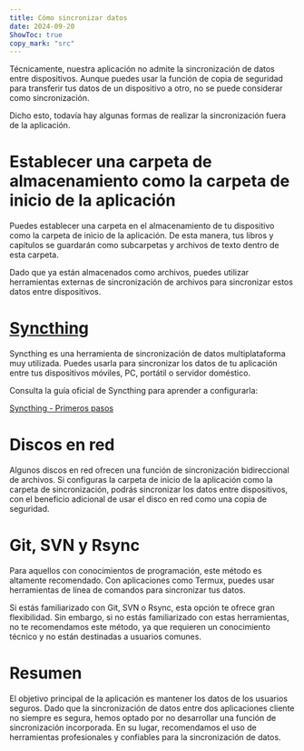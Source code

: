 ```yaml
---
title: Cómo sincronizar datos  
date: 2024-09-20  
ShowToc: true
copy_mark: "src"
---
```


Técnicamente, nuestra aplicación no admite la sincronización de datos entre dispositivos. Aunque puedes usar la función de copia de seguridad para transferir tus datos de un dispositivo a otro, no se puede considerar como sincronización.

Dicho esto, todavía hay algunas formas de realizar la sincronización fuera de la aplicación.

# Establecer una carpeta de almacenamiento como la carpeta de inicio de la aplicación

Puedes establecer una carpeta en el almacenamiento de tu dispositivo como la carpeta de inicio de la aplicación. De esta manera, tus libros y capítulos se guardarán como subcarpetas y archivos de texto dentro de esta carpeta.

Dado que ya están almacenados como archivos, puedes utilizar herramientas externas de sincronización de archivos para sincronizar estos datos entre dispositivos.

# [Syncthing](https://play.google.com/store/apps/details?id=com.nutomic.syncthingandroid)

Syncthing es una herramienta de sincronización de datos multiplataforma muy utilizada. Puedes usarla para sincronizar los datos de tu aplicación entre tus dispositivos móviles, PC, portátil o servidor doméstico.

Consulta la guía oficial de Syncthing para aprender a configurarla:

[Syncthing - Primeros pasos](https://docs.syncthing.net/intro/getting-started.html#getting-started)

# Discos en red

Algunos discos en red ofrecen una función de sincronización bidireccional de archivos. Si configuras la carpeta de inicio de la aplicación como la carpeta de sincronización, podrás sincronizar los datos entre dispositivos, con el beneficio adicional de usar el disco en red como una copia de seguridad.

# Git, SVN y Rsync

Para aquellos con conocimientos de programación, este método es altamente recomendado. Con aplicaciones como Termux, puedes usar herramientas de línea de comandos para sincronizar tus datos.

Si estás familiarizado con Git, SVN o Rsync, esta opción te ofrece gran flexibilidad. Sin embargo, si no estás familiarizado con estas herramientas, no te recomendamos este método, ya que requieren un conocimiento técnico y no están destinadas a usuarios comunes.

# Resumen

El objetivo principal de la aplicación es mantener los datos de los usuarios seguros. Dado que la sincronización de datos entre dos aplicaciones cliente no siempre es segura, hemos optado por no desarrollar una función de sincronización incorporada. En su lugar, recomendamos el uso de herramientas profesionales y confiables para la sincronización de datos.
